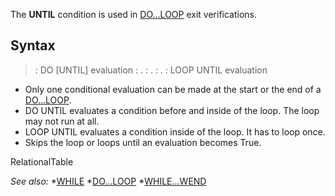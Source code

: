 The **UNTIL** condition is used in [DO...LOOP](DO...LOOP) exit verifications.



## Syntax

> : DO [UNTIL] evaluation
> : .
> : .
> : .
> : LOOP UNTIL evaluation


* Only one conditional evaluation can be made at the start or the end of a [DO...LOOP](DO...LOOP).
* DO UNTIL evaluates a condition before and inside of the loop. The loop may not run at all.
* LOOP UNTIL evaluates a condition inside of the loop. It has to loop once.
* Skips the loop or loops until an evaluation becomes True.


RelationalTable


*See also:* 
*[WHILE](WHILE)
*[DO...LOOP](DO...LOOP)
*[WHILE...WEND](WHILE...WEND)



